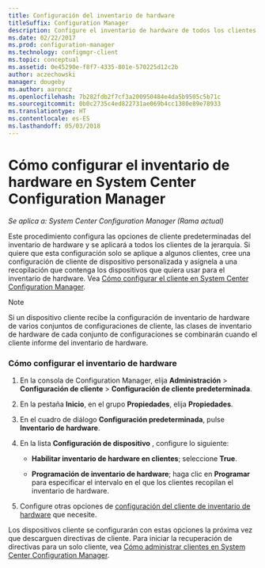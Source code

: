 ```yaml
---
title: Configuración del inventario de hardware
titleSuffix: Configuration Manager
description: Configure el inventario de hardware de todos los clientes o de una colección en System Center Configuration Manager.
ms.date: 02/22/2017
ms.prod: configuration-manager
ms.technology: configmgr-client
ms.topic: conceptual
ms.assetid: 0e45290e-f8f7-4335-801e-570225d12c2b
author: aczechowski
manager: dougeby
ms.author: aaroncz
ms.openlocfilehash: 7b282fdb2f7cf3a200950484e4da5b9505c5b71c
ms.sourcegitcommit: 0b0c2735c4ed822731ae069b4cc1380e89e78933
ms.translationtype: HT
ms.contentlocale: es-ES
ms.lasthandoff: 05/03/2018
---
```

# <a name="how-to-configure-hardware-inventory-in-system-center-configuration-manager"></a>Cómo configurar el inventario de hardware en System Center Configuration Manager

*Se aplica a: System Center Configuration Manager (Rama actual)*

Este procedimiento configura las opciones de cliente predeterminadas del inventario de hardware y se aplicará a todos los clientes de la jerarquía. Si quiere que esta configuración solo se aplique a algunos clientes, cree una configuración de cliente de dispositivo personalizada y asígnela a una recopilación que contenga los dispositivos que quiera usar para el inventario de hardware. Vea [Cómo configurar el cliente en System Center Configuration Manager](../../../../core/clients/deploy/configure-client-settings.md).  

> [!NOTE]  
>  Si un dispositivo cliente recibe la configuración de inventario de hardware de varios conjuntos de configuraciones de cliente, las clases de inventario de hardware de cada conjunto de configuraciones se combinarán cuando el cliente informe del inventario de hardware.  

### <a name="to-configure-hardware-inventory"></a>Cómo configurar el inventario de hardware  

1.  En la consola de Configuration Manager, elija **Administración** > **Configuración de cliente** > **Configuración de cliente predeterminada**.  

4.  En la pestaña **Inicio**, en el grupo **Propiedades**, elija **Propiedades**.  

5.  En el cuadro de diálogo **Configuración predeterminada**, pulse **Inventario de hardware**.  

6.  En la lista **Configuración de dispositivo** , configure lo siguiente:  

    -   **Habilitar inventario de hardware en clientes**; seleccione **True**.  

    -   **Programación de inventario de hardware**; haga clic en **Programar** para especificar el intervalo en el que los clientes recopilan el inventario de hardware.  

7.  Configure otras opciones de [configuración del cliente de inventario de hardware](../../../../core/clients/deploy/about-client-settings.md#hardware-inventory) que necesite.  

Los dispositivos cliente se configurarán con estas opciones la próxima vez que descarguen directivas de cliente. Para iniciar la recuperación de directivas para un solo cliente, vea [Cómo administrar clientes en System Center Configuration Manager](../../../../core/clients/manage/manage-clients.md).  
